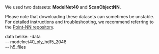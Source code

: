 We used two datasets: **ModelNet40** and **ScanObjectNN**.

Please note that downloading these datasets can sometimes be unstable. For detailed instructions and troubleshooting, we recommend referring to the [Point-NN repository](https://github.com/hkust-vgd/Point-NN). 

data belike: 
-data</br>
 -- modelnet40_ply_hdf5_2048</br>
 -- h5_files</br>
